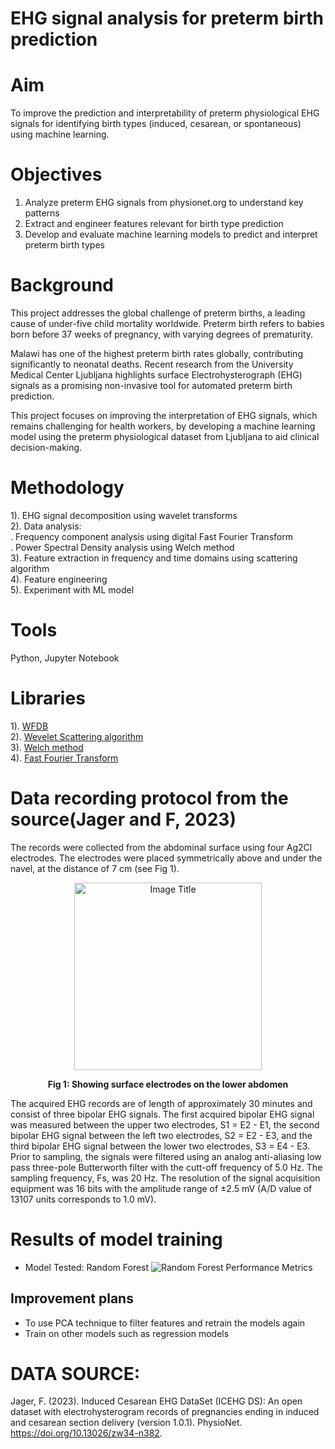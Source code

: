 # EHG signal analysis for preterm birth prediction
# Aim
To improve the prediction and interpretability of preterm physiological EHG signals for identifying birth types (induced, cesarean, or spontaneous) using machine learning.

# Objectives
1. Analyze preterm EHG signals from physionet.org to understand key patterns
2. Extract and engineer features relevant for birth type prediction
3. Develop and evaluate machine learning models to predict and interpret preterm birth types
   
# Background
This project addresses the global challenge of preterm births, a leading cause of under-five child mortality worldwide. Preterm birth refers to babies born before 37 weeks of pregnancy, with varying degrees of prematurity.

Malawi has one of the highest preterm birth rates globally, contributing significantly to neonatal deaths. Recent research from the University Medical Center Ljubljana highlights surface Electrohysterograph (EHG) signals as a promising non-invasive tool for automated preterm birth prediction.

This project focuses on improving the interpretation of EHG signals, which remains challenging for health workers, by developing a machine learning model using the preterm physiological dataset from Ljubljana to aid clinical decision-making.

# Methodology
1). EHG signal decomposition using wavelet transforms  
2). Data analysis:  
            . Frequency component analysis using digital Fast Fourier Transform  
            . Power Spectral Density analysis using Welch method    
3). Feature extraction in frequency and time domains using scattering algorithm    
4). Feature engineering  
5). Experiment with ML model 
# Tools
Python, Jupyter Notebook
# Libraries 
1). [WFDB](https://wfdb.readthedocs.io/en/latest/)  
2). [Wevelet Scattering algorithm](https://www.mathworks.com/help/wavelet/ug/wavelet-scattering.html)  
3). [Welch method](https://docs.scipy.org/doc/scipy/reference/generated/scipy.signal.welch.html)  
4). [Fast Fourier Transform](https://docs.scipy.org/doc/scipy/reference/generated/scipy.fft.fft.html)  
# Data recording protocol from the source(Jager and F, 2023)  
The records were collected from the abdominal surface using four Ag2Cl electrodes. The electrodes were placed symmetrically above and under the navel, at the distance of 7 cm (see Fig 1).    
<div align="center">
    <img src="https://github.com/Amos77Robert/Electrohysterograph-EHG-for-Preterm-Birth-Signal-Analysis/blob/main/data/Figure_1.jpg" alt="Image Title" width="300">
    <p><b>Fig 1: Showing surface electrodes on the lower abdomen</b></p>
</div>
The acquired EHG records are of length of approximately 30 minutes and consist of three bipolar EHG signals. The first acquired bipolar EHG signal was measured between the upper two electrodes, S1 = E2 - E1, the second bipolar EHG signal between the left two electrodes, S2 = E2 - E3, and the third bipolar EHG signal between the lower two electrodes, S3 = E4 - E3. Prior to sampling, the signals were filtered using an analog anti-aliasing low pass three-pole Butterworth filter with the cutt-off frequency of 5.0 Hz. The sampling frequency, Fs, was 20 Hz. 
The resolution of the signal acquisition equipment was 16 bits with the amplitude range of ±2.5 mV (A/D value of 13107 units corresponds to 1.0 mV).  

# Results of model training
- Model Tested: Random Forest
![Random Forest Performance Metrics](https://github.com/Amos77Robert/EHG-Signal-Analysis-for-Preterm-Birth-Prediction/blob/main/experiments/results/Trained%20ML%20models/Random%20Forest%20Performance%20metrics.PNG?raw=true)

## Improvement plans
- To use PCA technique to filter features and retrain the models again
- Train on other models such as regression models
  
# DATA SOURCE:  
Jager, F. (2023). Induced Cesarean EHG DataSet (ICEHG DS): An open dataset with electrohysterogram records of pregnancies ending in induced and cesarean section delivery (version 1.0.1). PhysioNet. https://doi.org/10.13026/zw34-n382.


